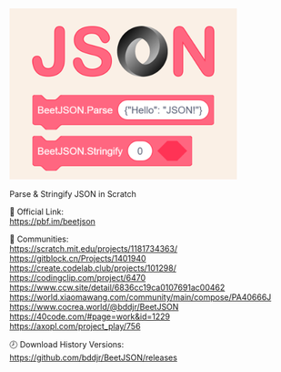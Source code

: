<img width="400" src="BeetJSON.png"/>

Parse & Stringify JSON in Scratch

🔗 Official Link:  
    https://pbf.im/beetjson  

🔗 Communities:  
    https://scratch.mit.edu/projects/1181734363/  
    https://gitblock.cn/Projects/1401940  
    https://create.codelab.club/projects/101298/  
    https://codingclip.com/project/6470  
    https://www.ccw.site/detail/6836cc19ca0107691ac00462  
    https://world.xiaomawang.com/community/main/compose/PA40666J  
    https://www.cocrea.world/@bddjr/BeetJSON  
    https://40code.com/#page=work&id=1229  
    https://axopl.com/project_play/756  

🕗 Download History Versions:  
  https://github.com/bddjr/BeetJSON/releases
